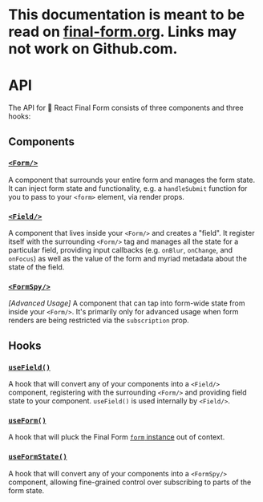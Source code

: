 # This documentation is meant to be read on [final-form.org](https://final-form.org/docs/react-final-form/api). Links may not work on Github.com.

# API

The API for 🏁 React Final Form consists of three components and three hooks:

## Components

### [`<Form/>`](api/Form)

A component that surrounds your entire form and manages the form state. It can inject form state and functionality, e.g. a `handleSubmit` function for you to pass to your `<form>` element, via render props.

### [`<Field/>`](api/Field)

A component that lives inside your `<Form/>` and creates a "field". It register itself with the surrounding `<Form/>` tag and manages all the state for a particular field, providing input callbacks (e.g. `onBlur`, `onChange`, and `onFocus`) as well as the value of the form and myriad metadata about the state of the field.

### [`<FormSpy/>`](api/FormSpy)

_[Advanced Usage]_ A component that can tap into form-wide state from inside your `<Form/>`. It's primarily only for advanced usage when form renders are being restricted via the `subscription` prop.

## Hooks

### [`useField()`](api/useField)

A hook that will convert any of your components into a `<Field/>` component, registering with the surrounding `<Form/>` and providing field state to your component. `useField()` is used internally by `<Field/>`.

### [`useForm()`](api/useForm)

A hook that will pluck the Final Form [`form` instance](/docs/final-form/types/FormApi) out of context.

### [`useFormState()`](api/useFormState)

A hook that will convert any of your components into a `<FormSpy/>` component, allowing fine-grained control over subscribing to parts of the form state.
